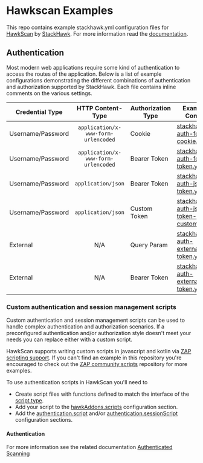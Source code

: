 # Hawkscan Examples

This repo contains example stackhawk.yml configuration files for [HawkScan](https://hub.docker.com/r/stackhawk/hawkscan/)
 by [StackHawk](https://www.stackhawk.com/). For more information read the [documentation](https://docs.stackhawk.com/).
 
 
## Authentication

Most modern web applications require some kind of authentication to access the 
routes of the application. Below is a list of example configurations demonstrating
the different combinations of authentication and authorization supported by StackHawk.
Each file contains inline comments on the various settings.


|Credential Type|HTTP Content-Type|Authorization Type|Example Config|
|-----------------|:---------------:|------------------|--------------|
|Username/Password|`application/x-www-form-urlencoded`|Cookie|[stackhawk-auth-form-cookie.yml](configs/authentication/stackhawk-auth-form-cookie.yml)|
|Username/Password|`application/x-www-form-urlencoded`|Bearer Token|[stackhawk-auth-form-token.yml](configs/authentication/stackhawk-auth-form-token.yml)|
|Username/Password|`application/json`|Bearer Token|[stackhawk-auth-json-token.yml](configs/authentication/stackhawk-auth-json-token.yml)|
|Username/Password|`application/json`|Custom Token|[stackhawk-auth-json-token-custom1.yml](configs/authentication/stackhawk-auth-json-token-custom1.yml)|
|External|N/A|Query Param|[stackhawk-auth-external-token.yml](configs/authentication/stackhawk-auth-external-token.yml)|
|External|N/A|Bearer Token|[stackhawk-auth-external-token.yml](configs/authentication/stackhawk-auth-external-token-header.yml)|

### Custom authentication and session management scripts

Custom authentication and session management scripts can be used to handle complex authentication and authorization scenarios.
If a preconfigured authentication and/or authorization style doesn't meet your needs you can replace either with a custom script.

HawkScan supports writing custom scripts in javascript and kotlin via [ZAP scripting support](https://www.zaproxy.org/docs/desktop/start/features/scripts/).
If you can't find an example in this repository you're encouraged to check out the [ZAP community scripts](https://github.com/zaproxy/community-scripts) repository for more examples.

To use authentication scripts in HawkScan you'll need to

- Create script files with functions defined to match the interface of the [script type](https://www.zaproxy.org/docs/desktop/start/features/scripts/).
- Add your script to the [hawkAddons.scripts](https://docs.stackhawk.com/hawkscan/configuration/#hawkaddonscripts) configuration section.
- Add the [authentication.script](https://docs.stackhawk.com/hawkscan/configuration/#appauthenticationscript) and/or [authentication.sessionScript](https://docs.stackhawk.com/hawkscan/configuration/#appauthenticationsessionscript) configuration sections.



#### Authentication

For more information see the related documentation [Authenticated Scanning](https://docs.stackhawk.com/hawkscan/configuration/authenticated-scanning.html)